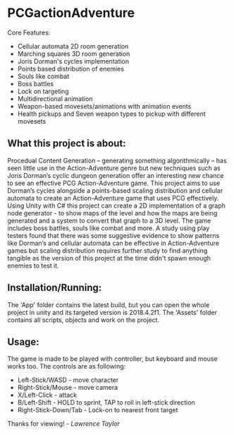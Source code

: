 # PCGactionAdventure

Core Features:
- Cellular automata 2D room generation
- Marching squares 3D room generation
- Joris Dorman's cycles implementation
- Points based distribution of enemies
- Souls like combat
- Boss battles
- Lock on targeting
- Multidirectional animation
- Weapon-based movesets/animations with animation events
- Health pickups and Seven weapon types to pickup with different movesets

## What this project is about:
Procedual Content Generation – generating something algorithmically – has seen little use in the Action-Adventure genre but new techniques such as Joris Dorman’s cyclic dungeon generation offer an interesting new chance to see an effective PCG Action-Adventure game. This project aims to use Dorman’s cycles alongside a points-based scaling distribution and cellular automata to create an Action-Adventure game that uses PCG effectively. Using Unity with C# this project can create a 2D implementation of a graph node generator - to show maps of the level and how the maps are being generated and a system to convert that graph to a 3D level. The game includes boss battles, souls like combat and more. A study using play testers found that there was some suggestive evidence to show patterns like Dorman’s and cellular automata can be effective in Action-Adventure games but scaling distribution requires further study to find anything tangible as the version of this project at the time didn't spawn enough enemies to test it. 

## Installation/Running:
The 'App' folder contains the latest build, but you can open the whole project in unity and its targeted version is 2018.4.2f1. The 'Assets' folder contains all scripts, objects and work on the project.

## Usage:
The game is made to be played with controller, but keyboard and mouse works too. The controls are as following:

- Left-Stick/WASD - move character
- Right-Stick/Mouse - move camera
- X/Left-Click - attack
- B/Left-Shift - HOLD to sprint, TAP to roll in left-stick direction
- Right-Stick-Down/Tab  - Lock-on to nearest front target


Thanks for viewing! - *Lawrence Taylor*

